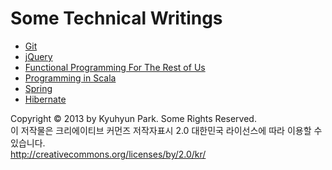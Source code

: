 # Some Technical Writings

* [Git](categories/git/readme.md)
* [jQuery](categories/web/jquery/readme.md)
* [Functional Programming For The Rest of Us](categories/fp-for-r-us/readme.md)
* [Programming in Scala](categories/pi-scala)
* [Spring](categories/java/spring)
* [Hibernate](categories/java/hibernate)

Copyright © 2013 by Kyuhyun Park. Some Rights Reserved.  
이 저작물은 크리에이티브 커먼즈 저작자표시 2.0 대한민국 라이선스에 따라 이용할 수 있습니다.  
http://creativecommons.org/licenses/by/2.0/kr/
